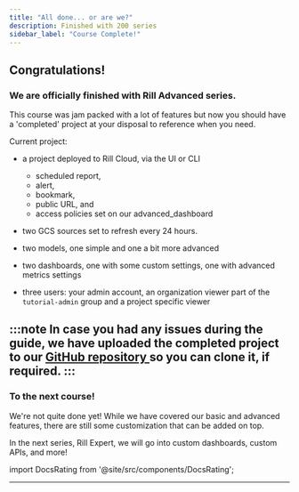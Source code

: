 ```yaml
---
title: "All done... or are we?"
description: Finished with 200 series
sidebar_label: "Course Complete!"
---
```


## Congratulations! 

### We are officially finished with Rill Advanced series.

This course was jam packed with a lot of features but now you should have a 'completed' project at your disposal to reference when you need.

Current project:
- a project deployed to Rill Cloud, via the UI or CLI
    - scheduled report, 
    - alert, 
    - bookmark,
    - public URL, and 
    - access policies set on our advanced_dashboard

- two GCS sources set to refresh every 24 hours.
- two models, one simple and one a bit more advanced
- two dashboards, one with some custom settings, one with advanced metrics settings
- three users: your admin account, an organization viewer part of the `tutorial-admin` group and a project specific viewer


:::note
In case you had any issues during the guide, we have uploaded the completed project to our <a href = 'https://github.com/rilldata/rill-examples/' target= "blank">GitHub repository </a> so you can clone it, if required. 
:::
---

### To the next course!
We're not quite done yet! While we have covered our basic and advanced features, there are still some customization that can be added on top. 

In the next series, Rill Expert, we will go into custom dashboards, custom APIs, and more!


import DocsRating from '@site/src/components/DocsRating';

---
<DocsRating />